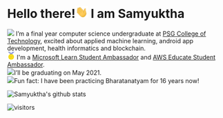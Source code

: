 <!--
*** Thanks for checking out my README code. If you have a suggestion that would make this better 
*** or have any software development/ data science related opportunities for me do reach out! I would love to hear from you.
*** Thanks again!:D
-->

<h1>Hello there!<img src="https://github.com/samyukthagopalsamy/samyukthagopalsamy/blob/master/Hi.gif" width="29px"> I am Samyuktha</h1>

 <img src="https://media.giphy.com/media/VgCDAzcKvsR6OM0uWg/giphy.gif" width="29px"> I’m a final year computer science undergraduate at [PSG College of Technology](https://www.psgtech.edu/), excited about applied machine learning, android app development, health informatics and blockchain.<br/>
 <img src="https://github.com/samyukthagopalsamy/samyukthagopalsamy/blob/master/Medal.gif" width="18px"> I'm a [Microsoft Learn Student Ambassador](https://studentambassadors.microsoft.com/) and [AWS Educate Student Ambassador](https://aws.amazon.com/education/awseducate/student-ambassador-program/).<br/>
 <img src="https://media.giphy.com/media/pzrC181f1kPXeaHV1W/giphy.gif" width="24px">I’ll be graduating on May 2021.<br/>
 <img src="https://media.giphy.com/media/eNvmqeYXm4gSHC4195/giphy.gif" width="22px">Fun fact: I have been practicing Bharatanatyam for 16 years now!<br/>

<!-- [![Top Langs](https://github-readme-stats.vercel.app/api/top-langs/?username=samyukthagopalsamy&layout=compact)](https://github.com/anuraghazra/github-readme-stats)
<br>
-->
![Samyuktha's github stats](https://github-readme-stats.vercel.app/api?username=samyukthagopalsamy&show_icons=true&hide_border=true)

![visitors](https://visitor-badge.glitch.me/badge?page_id=samyukthagopalsamy.samyukthagopalsamy)

